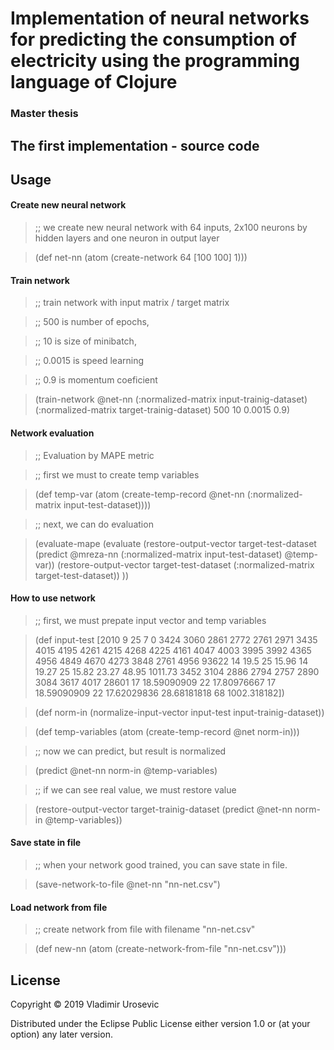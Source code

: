 # Implementation of neural networks for predicting the consumption of electricity using the programming language of Clojure

### Master thesis

## The first implementation - source code

## Usage

#### Create new neural network

> ;; we create new neural network with 64 inputs, 2x100 neurons by hidden layers and one neuron in output layer

> (def net-nn (atom (create-network 64 [100 100] 1)))

#### Train network
> ;; train network with input matrix / target matrix

> ;; 500 is number of epochs,

> ;; 10 is size of minibatch,

> ;; 0.0015 is speed learning

> ;; 0.9 is momentum coeficient

> (train-network @net-nn (:normalized-matrix input-trainig-dataset)
                       (:normalized-matrix target-trainig-dataset) 500 10
                       0.0015 0.9)

#### Network evaluation

> ;; Evaluation by MAPE metric

> ;; first we must to create temp variables

> (def temp-var (atom (create-temp-record @net-nn (:normalized-matrix input-test-dataset))))

> ;; next, we can do evaluation

> (evaluate-mape
    (evaluate
      (restore-output-vector target-test-dataset (predict @mreza-nn (:normalized-matrix input-test-dataset) @temp-var))
      (restore-output-vector target-test-dataset (:normalized-matrix target-test-dataset))
      ))

#### How to use network

> ;; first, we must prepate input vector and temp variables

> (def input-test [2010 9 25 7 0 3424 3060 2861 2772 2761 2971 3435 4015 4195 4261 4215
                 4268 4225 4161 4047 4003 3995 3992 4365 4956 4849 4670 4273 3848 2761
                 4956 93622 14 19.5 25 15.96 14 19.27 25 15.82 23.27 48.95 1011.73 3452
                 3104 2886 2794 2757 2890 3084 3617 4017 28601 17 18.59090909 22 17.80976667
                 17 18.59090909 22 17.62029836 28.68181818 68 1002.318182])

> (def norm-in (normalize-input-vector input-test input-trainig-dataset))

> (def temp-variables (atom (create-temp-record @net norm-in)))

> ;; now we can predict, but result is normalized

> (predict @net-nn norm-in @temp-variables)

> ;; if we can see real value, we must restore value

> (restore-output-vector target-trainig-dataset (predict @net-nn norm-in @temp-variables))

#### Save state in file

> ;; when your network good trained, you can save state in file.

> (save-network-to-file @net-nn "nn-net.csv")

#### Load network from file

> ;; create network from file with filename "nn-net.csv"

> (def new-nn (atom (create-network-from-file "nn-net.csv")))

## License

Copyright © 2019 Vladimir Urosevic

Distributed under the Eclipse Public License either version 1.0 or (at
your option) any later version.
